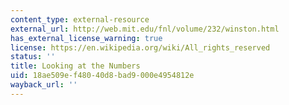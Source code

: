 ```yaml
---
content_type: external-resource
external_url: http://web.mit.edu/fnl/volume/232/winston.html
has_external_license_warning: true
license: https://en.wikipedia.org/wiki/All_rights_reserved
status: ''
title: Looking at the Numbers
uid: 18ae509e-f480-40d8-bad9-000e4954812e
wayback_url: ''
---
```


